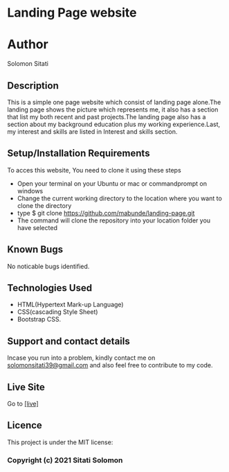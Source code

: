 # Landing Page website

# Author

Solomon Sitati 

## Description

This is a simple one page website which consist of landing page alone.The landing page shows the picture which represents me, it also has a section that list my both recent and past projects.The landing page also has a section about my background education plus my working experience.Last, my interest and skills are listed in Interest and skills section. 

## Setup/Installation Requirements

To acces this website, You need to clone it using these steps

* Open your terminal on your Ubuntu or mac or commandprompt on windows
* Change the current working directory to the location where you want to clone the directory
* type $ git clone https://github.com/mabunde/landing-page.git
* The command will clone the repository into your location folder you have selected
## Known Bugs
No noticable bugs identified.

## Technologies Used

* HTML(Hypertext Mark-up Language) 
* CSS(cascading Style Sheet) 
* Bootstrap CSS.

## Support and contact details

Incase you run into a problem, kindly contact me on solomonsitati39@gmail.com and also feel free to contribute to my code.

## Live Site

Go to <a href="https://mabunde.github.io/landing-page/">[live]</a> 

## Licence
This project is under the MIT license:

### Copyright (c) 2021 Sitati Solomon